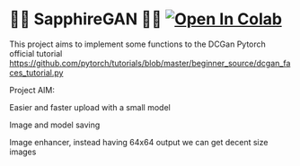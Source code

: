 # :small_blue_diamond::small_blue_diamond: SapphireGAN :small_blue_diamond::small_blue_diamond: [![Open In Colab](https://colab.research.google.com/assets/colab-badge.svg)](https://colab.research.google.com/github/FabioRovai/SapphireGAN/blob/main/SapphireGAN.ipynb)



This project aims to implement some functions to the DCGan Pytorch official tutorial https://github.com/pytorch/tutorials/blob/master/beginner_source/dcgan_faces_tutorial.py

Project AIM:  

Easier and faster upload with a small model

Image and model saving

Image enhancer, instead having 64x64 output we can get decent size images







